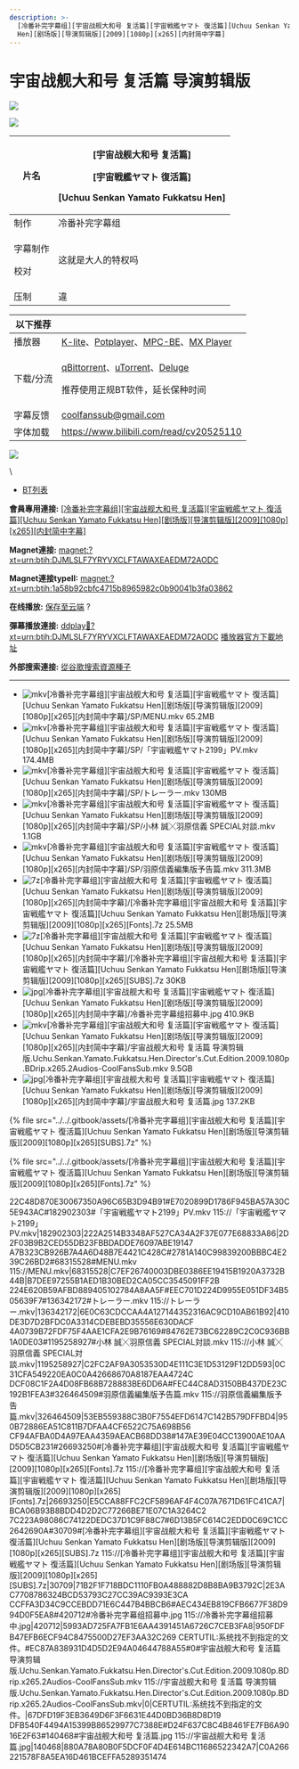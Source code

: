 ```yaml
---
description: >-
  [冷番补完字幕组][宇宙战舰大和号 复活篇][宇宙戦艦ヤマト 復活篇][Uchuu Senkan Yamato Fukkatsu
  Hen][剧场版][导演剪辑版][2009][1080p][x265][内封简中字幕]
---
```


# 宇宙战舰大和号 复活篇 导演剪辑版

![](https://img.gejiba.com/images/3e4342ddc40037fda60c468d733bf423.jpg)

&#x20;![](../../.gitbook/assets/4441726c435096e9b83043e132e72569\_3e4342ddc40037fda60c468d733bf423.jpg)





| 片名                   | <p>[宇宙战舰大和号 复活篇]</p><p>[宇宙戦艦ヤマト 復活篇]</p><p>[Uchuu Senkan Yamato Fukkatsu Hen]</p> |
| -------------------- | --------------------------------------------------------------------------------- |
| 制作                   | 冷番补完字幕组                                                                           |
| <p>字幕制作</p><p>校对</p> | 这就是大人的特权吗                                                                         |
| 压制                   | 違                                                                                 |

&#x20;

| 以下推荐  |                                                                                                                                                                                                                                              |
| ----- | -------------------------------------------------------------------------------------------------------------------------------------------------------------------------------------------------------------------------------------------- |
| 播放器   | [K-lite](https://codecguide.com/download\_kl.htm)、[Potplayer](https://potplayer.daum.net/)、[MPC-BE](https://sourceforge.net/projects/mpcbe/)、[MX Player](https://www.lanzoui.com/b688551)                                                    |
| 下载/分流 | <p><a href="https://github.com/c0re100/qBittorrent-Enhanced-Edition/releases">qBittorrent</a>、<a href="https://hungryxhz.lanzouu.com/iUAtd058gd4h">uTorrent</a>、<a href="https://deluge-torrent.org/">Deluge</a></p><p>推荐使用正规BT软件，延长保种时间</p> |
| 字幕反馈  | coolfanssub@gmail.com                                                                                                                                                                                                                        |
| 字体加载  | https://www.bilibili.com/read/cv20525110                                                                                                                                                                                                     |

&#x20;

![](https://img.gejiba.com/images/978071a1a11bf17e9f995c7a73e90c02.jpg)

&#x20;

\


* [BT列表](https://share.dmhy.org/topics/view/633902\_Uchuu\_Senkan\_Yamato\_Fukkatsu\_Hen\_2009\_1080p\_x265.html#tabs-1)

**會員專用連接:** [\[冷番补完字幕组\]\[宇宙战舰大和号 复活篇\]\[宇宙戦艦ヤマト 復活篇\]\[Uchuu Senkan Yamato Fukkatsu Hen\]\[剧场版\]\[导演剪辑版\]\[2009\]\[1080p\]\[x265\]\[内封简中字幕\]](https://dl.dmhy.org/2023/03/11/1a58b92cbfc4715b8965982c0b90041b3fa03862.torrent)

**Magnet連接:** [magnet:?xt=urn:btih:DJMLSLF7YRYVXCLFTAWAXEAEDM72AODC](https://magnet/?xt=urn:btih:DJMLSLF7YRYVXCLFTAWAXEAEDM72AODC\&dn=\&tr=http%3A%2F%2F104.143.10.186%3A8000%2Fannounce\&tr=udp%3A%2F%2F104.143.10.186%3A8000%2Fannounce\&tr=http%3A%2F%2Ftracker.openbittorrent.com%3A80%2Fannounce\&tr=http%3A%2F%2Ftracker3.itzmx.com%3A6961%2Fannounce\&tr=http%3A%2F%2Ftracker4.itzmx.com%3A2710%2Fannounce\&tr=http%3A%2F%2Ftracker.publicbt.com%3A80%2Fannounce\&tr=http%3A%2F%2Ftracker.prq.to%2Fannounce\&tr=http%3A%2F%2Fopen.acgtracker.com%3A1096%2Fannounce\&tr=https%3A%2F%2Ft-115.rhcloud.com%2Fonly\_for\_ylbud\&tr=http%3A%2F%2Ftracker1.itzmx.com%3A8080%2Fannounce\&tr=http%3A%2F%2Ftracker2.itzmx.com%3A6961%2Fannounce\&tr=udp%3A%2F%2Ftracker1.itzmx.com%3A8080%2Fannounce\&tr=udp%3A%2F%2Ftracker2.itzmx.com%3A6961%2Fannounce\&tr=udp%3A%2F%2Ftracker3.itzmx.com%3A6961%2Fannounce\&tr=udp%3A%2F%2Ftracker4.itzmx.com%3A2710%2Fannounce\&tr=http%3A%2F%2Fnyaa.tracker.wf%3A7777%2Fannounce)

**Magnet連接typeII:** [magnet:?xt=urn:btih:1a58b92cbfc4715b8965982c0b90041b3fa03862](https://magnet/?xt=urn:btih:1a58b92cbfc4715b8965982c0b90041b3fa03862)

**在线播放:** [保存至云端](https://mypikpak.com/drive/landing?\_\_add\_url=magnet:?xt=urn:btih:1a58b92cbfc4715b8965982c0b90041b3fa03862) ?

**彈幕播放連接:** [ddplay:magnet:?xt=urn:btih:DJMLSLF7YRYVXCLFTAWAXEAEDM72AODC](ddplay:magnet:?xt=urn:btih:DJMLSLF7YRYVXCLFTAWAXEAEDM72AODC\&dn=\&tr=http%3A%2F%2F104.143.10.186%3A8000%2Fannounce\&tr=udp%3A%2F%2F104.143.10.186%3A8000%2Fannounce\&tr=http%3A%2F%2Ftracker.openbittorrent.com%3A80%2Fannounce\&tr=http%3A%2F%2Ftracker3.itzmx.com%3A6961%2Fannounce\&tr=http%3A%2F%2Ftracker4.itzmx.com%3A2710%2Fannounce\&tr=http%3A%2F%2Ftracker.publicbt.com%3A80%2Fannounce\&tr=http%3A%2F%2Ftracker.prq.to%2Fannounce\&tr=http%3A%2F%2Fopen.acgtracker.com%3A1096%2Fannounce\&tr=https%3A%2F%2Ft-115.rhcloud.com%2Fonly\_for\_ylbud\&tr=http%3A%2F%2Ftracker1.itzmx.com%3A8080%2Fannounce\&tr=http%3A%2F%2Ftracker2.itzmx.com%3A6961%2Fannounce\&tr=udp%3A%2F%2Ftracker1.itzmx.com%3A8080%2Fannounce\&tr=udp%3A%2F%2Ftracker2.itzmx.com%3A6961%2Fannounce\&tr=udp%3A%2F%2Ftracker3.itzmx.com%3A6961%2Fannounce\&tr=udp%3A%2F%2Ftracker4.itzmx.com%3A2710%2Fannounce\&tr=http%3A%2F%2Fnyaa.tracker.wf%3A7777%2Fannounce) [播放器官方下載地址](http://www.dandanplay.com/?from=dmhy)

**外部搜索連接:** [從谷歌搜索資源種子](https://www.google.com/search?oe=utf-8\&q=1a58b92cbfc4715b8965982c0b90041b3fa03862)

***

* ![mkv](https://share.dmhy.org/images/icon/mkv.gif)\[冷番补完字幕组]\[宇宙战舰大和号 复活篇]\[宇宙戦艦ヤマト 復活篇]\[Uchuu Senkan Yamato Fukkatsu Hen]\[剧场版]\[导演剪辑版]\[2009]\[1080p]\[x265]\[内封简中字幕]/SP/MENU.mkv 65.2MB
* ![mkv](https://share.dmhy.org/images/icon/mkv.gif)\[冷番补完字幕组]\[宇宙战舰大和号 复活篇]\[宇宙戦艦ヤマト 復活篇]\[Uchuu Senkan Yamato Fukkatsu Hen]\[剧场版]\[导演剪辑版]\[2009]\[1080p]\[x265]\[内封简中字幕]/SP/「宇宙戦艦ヤマト2199」PV.mkv 174.4MB
* ![mkv](https://share.dmhy.org/images/icon/mkv.gif)\[冷番补完字幕组]\[宇宙战舰大和号 复活篇]\[宇宙戦艦ヤマト 復活篇]\[Uchuu Senkan Yamato Fukkatsu Hen]\[剧场版]\[导演剪辑版]\[2009]\[1080p]\[x265]\[内封简中字幕]/SP/トレーラー.mkv 130MB
* ![mkv](https://share.dmhy.org/images/icon/mkv.gif)\[冷番补完字幕组]\[宇宙战舰大和号 复活篇]\[宇宙戦艦ヤマト 復活篇]\[Uchuu Senkan Yamato Fukkatsu Hen]\[剧场版]\[导演剪辑版]\[2009]\[1080p]\[x265]\[内封简中字幕]/SP/小林 誠╳羽原信義 SPECIAL対談.mkv 1.1GB
* ![mkv](https://share.dmhy.org/images/icon/mkv.gif)\[冷番补完字幕组]\[宇宙战舰大和号 复活篇]\[宇宙戦艦ヤマト 復活篇]\[Uchuu Senkan Yamato Fukkatsu Hen]\[剧场版]\[导演剪辑版]\[2009]\[1080p]\[x265]\[内封简中字幕]/SP/羽原信義編集版予告篇.mkv 311.3MB
* ![7z](https://share.dmhy.org/images/icon/7z.gif)\[冷番补完字幕组]\[宇宙战舰大和号 复活篇]\[宇宙戦艦ヤマト 復活篇]\[Uchuu Senkan Yamato Fukkatsu Hen]\[剧场版]\[导演剪辑版]\[2009]\[1080p]\[x265]\[内封简中字幕]/\[冷番补完字幕组]\[宇宙战舰大和号 复活篇]\[宇宙戦艦ヤマト 復活篇]\[Uchuu Senkan Yamato Fukkatsu Hen]\[剧场版]\[导演剪辑版]\[2009]\[1080p]\[x265]\[Fonts].7z 25.5MB
* ![7z](https://share.dmhy.org/images/icon/7z.gif)\[冷番补完字幕组]\[宇宙战舰大和号 复活篇]\[宇宙戦艦ヤマト 復活篇]\[Uchuu Senkan Yamato Fukkatsu Hen]\[剧场版]\[导演剪辑版]\[2009]\[1080p]\[x265]\[内封简中字幕]/\[冷番补完字幕组]\[宇宙战舰大和号 复活篇]\[宇宙戦艦ヤマト 復活篇]\[Uchuu Senkan Yamato Fukkatsu Hen]\[剧场版]\[导演剪辑版]\[2009]\[1080p]\[x265]\[SUBS].7z 30KB
* ![jpg](https://share.dmhy.org/images/icon/jpg.gif)\[冷番补完字幕组]\[宇宙战舰大和号 复活篇]\[宇宙戦艦ヤマト 復活篇]\[Uchuu Senkan Yamato Fukkatsu Hen]\[剧场版]\[导演剪辑版]\[2009]\[1080p]\[x265]\[内封简中字幕]/冷番补完字幕组招募中.jpg 410.9KB
* ![mkv](https://share.dmhy.org/images/icon/mkv.gif)\[冷番补完字幕组]\[宇宙战舰大和号 复活篇]\[宇宙戦艦ヤマト 復活篇]\[Uchuu Senkan Yamato Fukkatsu Hen]\[剧场版]\[导演剪辑版]\[2009]\[1080p]\[x265]\[内封简中字幕]/宇宙战舰大和号 复活篇 导演剪辑版.Uchu.Senkan.Yamato.Fukkatsu.Hen.Director's.Cut.Edition.2009.1080p.BDrip.x265.2Audios-CoolFansSub.mkv 9.5GB
* ![jpg](https://share.dmhy.org/images/icon/jpg.gif)\[冷番补完字幕组]\[宇宙战舰大和号 复活篇]\[宇宙戦艦ヤマト 復活篇]\[Uchuu Senkan Yamato Fukkatsu Hen]\[剧场版]\[导演剪辑版]\[2009]\[1080p]\[x265]\[内封简中字幕]/宇宙战舰大和号 复活篇.jpg 137.2KB

{% file src="../../.gitbook/assets/[冷番补完字幕组][宇宙战舰大和号 复活篇][宇宙戦艦ヤマト 復活篇][Uchuu Senkan Yamato Fukkatsu Hen][剧场版][导演剪辑版][2009][1080p][x265][SUBS].7z" %}

{% file src="../../.gitbook/assets/[冷番补完字幕组][宇宙战舰大和号 复活篇][宇宙戦艦ヤマト 復活篇][Uchuu Senkan Yamato Fukkatsu Hen][剧场版][导演剪辑版][2009][1080p][x265][Fonts].7z" %}

22C48D870E30067350A96C65B3D94B91#E7020899D1786F945BA57A30C5E943AC#182902303#「宇宙戦艦ヤマト2199」PV.mkv 115://「宇宙戦艦ヤマト2199」PV.mkv|182902303|222A2514B3348AF527CA34A2F37E077E68833A86|2D2F03B9B2CED55DB23FBBDADDE76097ABE19147 A7B323CB926B7A4A6D48B7E4421C428C#2781A140C99839200BBBC4E239C26BD2#68315528#MENU.mkv 115://MENU.mkv|68315528|C7EF26740003DBE0386EE19415B1920A3732B44B|B7DEE97255B1AED1B30BED2CA05CC3545091FF2B 224E620B59AFBD889405102784A8AA5F#EEC701D224D9955E051DF34B505639F7#136342172#トレーラー.mkv 115://トレーラー.mkv|136342172|6E0C63CDCCAA4A127144352316AC9CD10AB61B92|410DE3D7D2BFDC0A3314CDEBEBD35556E630DACF 4A0739B72FDF75F4AAE1CFA2E9B76169#84762E73BC62289C2C0C936BB1A0DE03#1195258927#小林 誠╳羽原信義 SPECIAL対談.mkv 115://小林 誠╳羽原信義 SPECIAL対談.mkv|1195258927|C2FC2AF9A3053530D4E111C3E1D53129F12DD593|0C31CFA549220EA0C0A42668670A8187EAA4724C DCF08C1F2A4D08FB68B728883BE6DD6A#FEC44C8AD3150BB437DE23C192B1FEA3#326464509#羽原信義編集版予告篇.mkv 115://羽原信義編集版予告篇.mkv|326464509|53EB559388C3B0F7554EFD6147C142B579DFFBD4|950B72886EA51C811B7DFAA4CF6522C75A698B56 CF94AFBA0D4A97EAA4359AEACB68DD38#147AE39E04CC13900AE10AAD5D5CB231#26693250#\[冷番补完字幕组]\[宇宙战舰大和号 复活篇]\[宇宙戦艦ヤマト 復活篇]\[Uchuu Senkan Yamato Fukkatsu Hen]\[剧场版]\[导演剪辑版]\[2009]\[1080p]\[x265]\[Fonts].7z 115://\[冷番补完字幕组]\[宇宙战舰大和号 复活篇]\[宇宙戦艦ヤマト 復活篇]\[Uchuu Senkan Yamato Fukkatsu Hen]\[剧场版]\[导演剪辑版]\[2009]\[1080p]\[x265]\[Fonts].7z|26693250|E5CCA88FFC2CF5896AF4F4C07A7671D61FC41CA7|BCA06B93B8BDD4D2D2C77266BE71E07C1A3264C2 7C223A98086C74122DEDC37D1C9F88C7#6D13B5FC614C2EDD0C69C1CC2642690A#30709#\[冷番补完字幕组]\[宇宙战舰大和号 复活篇]\[宇宙戦艦ヤマト 復活篇]\[Uchuu Senkan Yamato Fukkatsu Hen]\[剧场版]\[导演剪辑版]\[2009]\[1080p]\[x265]\[SUBS].7z 115://\[冷番补完字幕组]\[宇宙战舰大和号 复活篇]\[宇宙戦艦ヤマト 復活篇]\[Uchuu Senkan Yamato Fukkatsu Hen]\[剧场版]\[导演剪辑版]\[2009]\[1080p]\[x265]\[SUBS].7z|30709|71B2F1F718BDC1110FB0A488882D8B8BA9B3792C|2E3AC7708786324BCD53793C27CC39AC9393E3CA CCFFA3D34C9CCEBDD71E6C447B4BBCB6#AEC434EB819CFB6677F38D994D0F5EA8#420712#冷番补完字幕组招募中.jpg 115://冷番补完字幕组招募中.jpg|420712|5993AD725FA7FB1E6AA4391451A6726C7CEB3FA8|950FDFB47EFB6ECF94C8475500D27EF3AA32C269 CERTUTIL:系统找不到指定的文件。#EC87A838931D4D5D2E94A04644788A55#0#宇宙战舰大和号 复活篇 导演剪辑版.Uchu.Senkan.Yamato.Fukkatsu.Hen.Director's.Cut.Edition.2009.1080p.BDrip.x265.2Audios-CoolFansSub.mkv 115://宇宙战舰大和号 复活篇 导演剪辑版.Uchu.Senkan.Yamato.Fukkatsu.Hen.Director's.Cut.Edition.2009.1080p.BDrip.x265.2Audios-CoolFansSub.mkv|0|CERTUTIL:系统找不到指定的文件。|67DFD19F3EB3649D6F3F6631E44D0BD36B8D8D19 DFB540F4494A15399B86529977C7388E#D24F637C8C4B8461FE7FB6A9016E2F63#140468#宇宙战舰大和号 复活篇.jpg 115://宇宙战舰大和号 复活篇.jpg|140468|880A78A80B0F5DCF0F4D4E614BC11686522342A7|C0A266221578F8A5EA16D461BCEFFA5289351474
